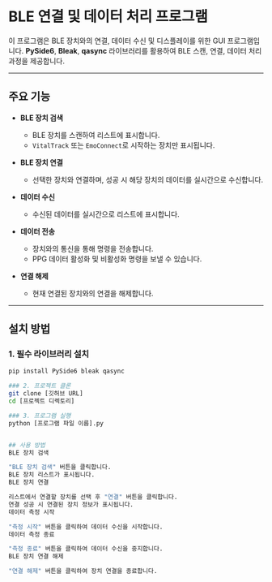# BLE 연결 및 데이터 처리 프로그램

이 프로그램은 BLE 장치와의 연결, 데이터 수신 및 디스플레이를 위한 GUI 프로그램입니다. **PySide6**, **Bleak**, **qasync** 라이브러리를 활용하여 BLE 스캔, 연결, 데이터 처리 과정을 제공합니다.

---

## 주요 기능

- **BLE 장치 검색**
  - BLE 장치를 스캔하여 리스트에 표시합니다.
  - `VitalTrack` 또는 `EmoConnect`로 시작하는 장치만 표시됩니다.

- **BLE 장치 연결**
  - 선택한 장치와 연결하며, 성공 시 해당 장치의 데이터를 실시간으로 수신합니다.

- **데이터 수신**
  - 수신된 데이터를 실시간으로 리스트에 표시합니다.

- **데이터 전송**
  - 장치와의 통신을 통해 명령을 전송합니다.
  - PPG 데이터 활성화 및 비활성화 명령을 보낼 수 있습니다.

- **연결 해제**
  - 현재 연결된 장치와의 연결을 해제합니다.

---

## 설치 방법

### 1. 필수 라이브러리 설치

```bash
pip install PySide6 bleak qasync

### 2. 프로젝트 클론
git clone [깃허브 URL]
cd [프로젝트 디렉토리]

### 3. 프로그램 실행
python [프로그램 파일 이름].py


## 사용 방법
BLE 장치 검색

"BLE 장치 검색" 버튼을 클릭합니다.
BLE 장치 리스트가 표시됩니다.
BLE 장치 연결

리스트에서 연결할 장치를 선택 후 "연결" 버튼을 클릭합니다.
연결 성공 시 연결된 장치 정보가 표시됩니다.
데이터 측정 시작

"측정 시작" 버튼을 클릭하여 데이터 수신을 시작합니다.
데이터 측정 종료

"측정 종료" 버튼을 클릭하여 데이터 수신을 중지합니다.
BLE 장치 연결 해제

"연결 해제" 버튼을 클릭하여 장치 연결을 종료합니다.

